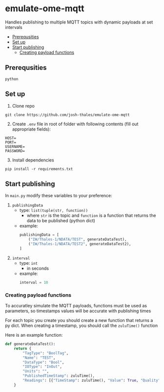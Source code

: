 # emulate-ome-mqtt

Handles publishing to multiple MQTT topics with dynamic payloads at set intervals


  - [Prerequsities](#prerequsities)
  - [Set up](#set-up)
  - [Start publishing](#start-publishing)
    - [Creating payload functions](#creating-payload-functions)


## Prerequsities

`python`

## Set up
1. Clone repo
```
git clone https://github.com/josh-thales/emulate-ome-mqtt
```

2. Create `.env` file in root of folder with following contents (fill out appropriate fields):

```
HOST=
PORT=
USERNAME=
PASSWORD=
```

3. Install dependencies

```
pip install -r requirements.txt
```

## Start publishing

In `main.py` modify these variables to your preference:

1. `publishingData`
   - type: `list(tuple(str, function))`
     - where `str` is the topic and `function` is a function that returns the data to be published (python dict)
   - example: 
     ```py
     publishingData = [
         ("IW/Thales-1/NDATA/TEST", generateDataTest),
         ("IW/Thales-1/NDATA/TEST2", generateDataTest2),
     ]
     ```
2. `interval`
   - type: `int`
     - in seconds
   - example:
     ```py
     interval = 10
     ```

### Creating payload functions
To accuratley simulate the MQTT payloads, functions must be used as parameters, so timestamps values will be accurate with publishing times

For each topic you create you should create a new function that returns a py dict. When creating a timestamp, you should call the `zuluTime()` function

Here is an example function:
```py
def generateDataTest():
    return {
        "TagType": "BoolTag",
        "Name": "TEST",
        "DataType": "Bool",
        "IOType": "InOut",
        "Units": "",
        "PublishedTimeStamp": zuluTime(),
        "Readings": [{"TimeStamp": zuluTime(), "Value": True, "Quality": 1}],
    }
```
